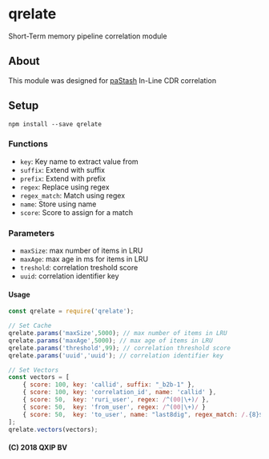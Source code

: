# qrelate
Short-Term memory pipeline correlation module

## About
This module was designed for [paStash](https://github.com/sipcapture/pastash) In-Line CDR correlation

## Setup
```
npm install --save qrelate
```

### Functions
* `key`: Key name to extract value from
* `suffix`: Extend with suffix
* `prefix`: Extend with prefix
* `regex`: Replace using regex
* `regex_match`: Match using regex
* `name`: Store using name
* `score`: Score to assign for a match

### Parameters
* `maxSize`: max number of items in LRU
* `maxAge`: max age in ms for items in LRU
* `treshold`: correlation treshold score
* `uuid`: correlation identifier key


#### Usage
```javascript
const qrelate = require('qrelate');

// Set Cache
qrelate.params('maxSize',5000); // max number of items in LRU
qrelate.params('maxAge',5000); // max age of items in LRU
qrelate.params('threshold',99); // correlation threshold score
qrelate.params('uuid','uuid'); // correlation identifier key

// Set Vectors
const vectors = [
	{ score: 100, key: 'callid', suffix: "_b2b-1" },
	{ score: 100, key: 'correlation_id', name: 'callid' },
	{ score: 50,  key: 'ruri_user', regex: /^(00|\+)/ },
	{ score: 50,  key: 'from_user', regex: /^(00|\+)/ }
	{ score: 50,  key: 'to_user', name: "last8dig", regex_match: /.{8}$/ }
];
qrelate.vectors(vectors);
```

#### (C) 2018 QXIP BV
